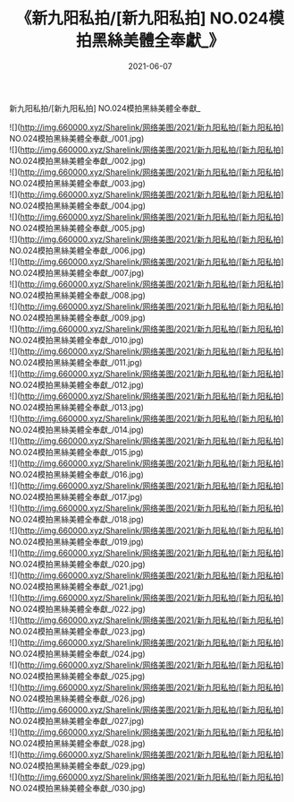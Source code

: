 ﻿---
layout: post
title:  《新九阳私拍/[新九阳私拍] NO.024模拍黑絲美體全奉獻_》
date:   2021-06-07
img: http://img.660000.xyz/Sharelink/网络美图/2021/新九阳私拍/[新九阳私拍] NO.024模拍黑絲美體全奉獻_/000.jpg
categories: [美女, 清纯, 唯美]
---

新九阳私拍/[新九阳私拍] NO.024模拍黑絲美體全奉獻_

 ![](http://img.660000.xyz/Sharelink/网络美图/2021/新九阳私拍/[新九阳私拍] NO.024模拍黑絲美體全奉獻_/001.jpg) <br>![](http://img.660000.xyz/Sharelink/网络美图/2021/新九阳私拍/[新九阳私拍] NO.024模拍黑絲美體全奉獻_/002.jpg) <br>![](http://img.660000.xyz/Sharelink/网络美图/2021/新九阳私拍/[新九阳私拍] NO.024模拍黑絲美體全奉獻_/003.jpg) <br>![](http://img.660000.xyz/Sharelink/网络美图/2021/新九阳私拍/[新九阳私拍] NO.024模拍黑絲美體全奉獻_/004.jpg) <br>![](http://img.660000.xyz/Sharelink/网络美图/2021/新九阳私拍/[新九阳私拍] NO.024模拍黑絲美體全奉獻_/005.jpg) <br>![](http://img.660000.xyz/Sharelink/网络美图/2021/新九阳私拍/[新九阳私拍] NO.024模拍黑絲美體全奉獻_/006.jpg) <br>![](http://img.660000.xyz/Sharelink/网络美图/2021/新九阳私拍/[新九阳私拍] NO.024模拍黑絲美體全奉獻_/007.jpg) <br>![](http://img.660000.xyz/Sharelink/网络美图/2021/新九阳私拍/[新九阳私拍] NO.024模拍黑絲美體全奉獻_/008.jpg) <br>![](http://img.660000.xyz/Sharelink/网络美图/2021/新九阳私拍/[新九阳私拍] NO.024模拍黑絲美體全奉獻_/009.jpg) <br>![](http://img.660000.xyz/Sharelink/网络美图/2021/新九阳私拍/[新九阳私拍] NO.024模拍黑絲美體全奉獻_/010.jpg) <br>![](http://img.660000.xyz/Sharelink/网络美图/2021/新九阳私拍/[新九阳私拍] NO.024模拍黑絲美體全奉獻_/011.jpg) <br>![](http://img.660000.xyz/Sharelink/网络美图/2021/新九阳私拍/[新九阳私拍] NO.024模拍黑絲美體全奉獻_/012.jpg) <br>![](http://img.660000.xyz/Sharelink/网络美图/2021/新九阳私拍/[新九阳私拍] NO.024模拍黑絲美體全奉獻_/013.jpg) <br>![](http://img.660000.xyz/Sharelink/网络美图/2021/新九阳私拍/[新九阳私拍] NO.024模拍黑絲美體全奉獻_/014.jpg) <br>![](http://img.660000.xyz/Sharelink/网络美图/2021/新九阳私拍/[新九阳私拍] NO.024模拍黑絲美體全奉獻_/015.jpg) <br>![](http://img.660000.xyz/Sharelink/网络美图/2021/新九阳私拍/[新九阳私拍] NO.024模拍黑絲美體全奉獻_/016.jpg) <br>![](http://img.660000.xyz/Sharelink/网络美图/2021/新九阳私拍/[新九阳私拍] NO.024模拍黑絲美體全奉獻_/017.jpg) <br>![](http://img.660000.xyz/Sharelink/网络美图/2021/新九阳私拍/[新九阳私拍] NO.024模拍黑絲美體全奉獻_/018.jpg) <br>![](http://img.660000.xyz/Sharelink/网络美图/2021/新九阳私拍/[新九阳私拍] NO.024模拍黑絲美體全奉獻_/019.jpg) <br>![](http://img.660000.xyz/Sharelink/网络美图/2021/新九阳私拍/[新九阳私拍] NO.024模拍黑絲美體全奉獻_/020.jpg) <br>![](http://img.660000.xyz/Sharelink/网络美图/2021/新九阳私拍/[新九阳私拍] NO.024模拍黑絲美體全奉獻_/021.jpg) <br>![](http://img.660000.xyz/Sharelink/网络美图/2021/新九阳私拍/[新九阳私拍] NO.024模拍黑絲美體全奉獻_/022.jpg) <br>![](http://img.660000.xyz/Sharelink/网络美图/2021/新九阳私拍/[新九阳私拍] NO.024模拍黑絲美體全奉獻_/023.jpg) <br>![](http://img.660000.xyz/Sharelink/网络美图/2021/新九阳私拍/[新九阳私拍] NO.024模拍黑絲美體全奉獻_/024.jpg) <br>![](http://img.660000.xyz/Sharelink/网络美图/2021/新九阳私拍/[新九阳私拍] NO.024模拍黑絲美體全奉獻_/025.jpg) <br>![](http://img.660000.xyz/Sharelink/网络美图/2021/新九阳私拍/[新九阳私拍] NO.024模拍黑絲美體全奉獻_/026.jpg) <br>![](http://img.660000.xyz/Sharelink/网络美图/2021/新九阳私拍/[新九阳私拍] NO.024模拍黑絲美體全奉獻_/027.jpg) <br>![](http://img.660000.xyz/Sharelink/网络美图/2021/新九阳私拍/[新九阳私拍] NO.024模拍黑絲美體全奉獻_/028.jpg) <br>![](http://img.660000.xyz/Sharelink/网络美图/2021/新九阳私拍/[新九阳私拍] NO.024模拍黑絲美體全奉獻_/029.jpg) <br>![](http://img.660000.xyz/Sharelink/网络美图/2021/新九阳私拍/[新九阳私拍] NO.024模拍黑絲美體全奉獻_/030.jpg) <br>